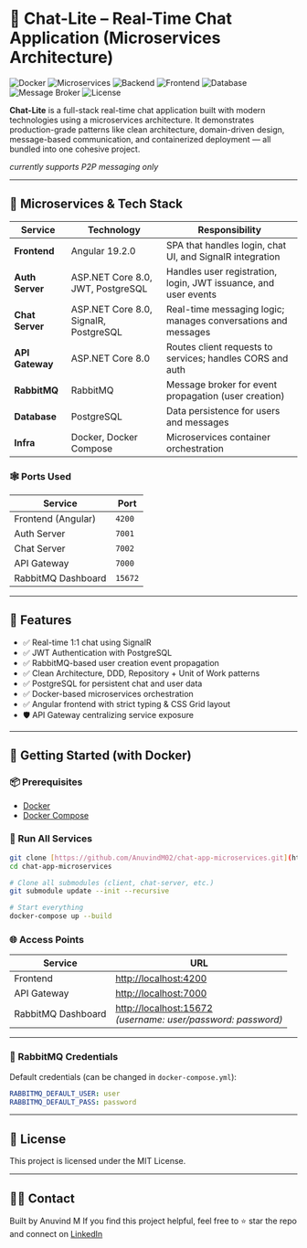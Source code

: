 # 💬 Chat-Lite – Real-Time Chat Application (Microservices Architecture)
![Docker](https://img.shields.io/badge/Dockerized-Yes-2496ED?style=for-the-badge&logo=docker&logoColor=white)
![Microservices](https://img.shields.io/badge/Architecture-Microservices-blueviolet?style=for-the-badge)
![Backend](https://img.shields.io/badge/Backend-ASP.NET%20Core%208.0-512BD4?style=for-the-badge&logo=dotnet&logoColor=white)
![Frontend](https://img.shields.io/badge/Frontend-Angular%2019.2.0-DD0031?style=for-the-badge&logo=angular&logoColor=white)
![Database](https://img.shields.io/badge/Database-PostgreSQL-336791?style=for-the-badge&logo=postgresql&logoColor=white)
![Message Broker](https://img.shields.io/badge/Messaging-RabbitMQ-FF6600?style=for-the-badge&logo=rabbitmq&logoColor=white)
![License](https://img.shields.io/badge/License-MIT-green?style=for-the-badge)

**Chat-Lite** is a full-stack real-time chat application built with modern technologies using a microservices architecture. It demonstrates production-grade patterns like clean architecture, domain-driven design, message-based communication, and containerized deployment — all bundled into one cohesive project.

_currently supports P2P messaging only_

---

## 🧩 Microservices & Tech Stack

| Service         | Technology                              | Responsibility                                                |
|-----------------|------------------------------------------|----------------------------------------------------------------|
| **Frontend**     | Angular 19.2.0                           | SPA that handles login, chat UI, and SignalR integration        |
| **Auth Server**  | ASP.NET Core 8.0, JWT, PostgreSQL       | Handles user registration, login, JWT issuance, and user events |
| **Chat Server**  | ASP.NET Core 8.0, SignalR, PostgreSQL   | Real-time messaging logic; manages conversations and messages   |
| **API Gateway**  | ASP.NET Core 8.0                        | Routes client requests to services; handles CORS and auth       |
| **RabbitMQ**     | RabbitMQ                                | Message broker for event propagation (user creation)            |
| **Database**     | PostgreSQL                              | Data persistence for users and messages                         |
| **Infra**        | Docker, Docker Compose                  | Microservices container orchestration                           |



### 🕸️ **Ports Used**

| Service         | Port  |
|------------------|--------|
| Frontend (Angular) | `4200` |
| Auth Server        | `7001` |
| Chat Server        | `7002` |
| API Gateway        | `7000` |
| RabbitMQ Dashboard | `15672` |

---

## 🚀 Features

- ✅ Real-time 1:1 chat using SignalR
- ✅ JWT Authentication with PostgreSQL
- ✅ RabbitMQ-based user creation event propagation
- ✅ Clean Architecture, DDD, Repository + Unit of Work patterns
- ✅ PostgreSQL for persistent chat and user data
- ✅ Docker-based microservices orchestration
- ✅ Angular frontend with strict typing & CSS Grid layout
- 🛡️ API Gateway centralizing service exposure

---

## 🧪 Getting Started (with Docker)

### 📦 Prerequisites
- [Docker](https://www.docker.com/)
- [Docker Compose](https://docs.docker.com/compose/)

### 🚀 Run All Services

```bash
git clone [https://github.com/AnuvindM02/chat-app-microservices.git](https://github.com/AnuvindM02/chat-app-microservices.git)
cd chat-app-microservices

# Clone all submodules (client, chat-server, etc.)
git submodule update --init --recursive

# Start everything
docker-compose up --build
```
### 🌐 Access Points

| Service             | URL                                                                 |
|---------------------|----------------------------------------------------------------------|
| Frontend            | [http://localhost:4200](http://localhost:4200)                      |
| API Gateway         | [http://localhost:7000](http://localhost:7000)                      |
| RabbitMQ Dashboard  | [http://localhost:15672](http://localhost:15672) <br>*(username: user/password: password)* |

---

### 🔐 RabbitMQ Credentials

Default credentials (can be changed in `docker-compose.yml`):

```yaml
RABBITMQ_DEFAULT_USER: user
RABBITMQ_DEFAULT_PASS: password
```
---
## 📝 License

This project is licensed under the MIT License.

---
## 🙋‍♂️ Contact

Built by Anuvind M
If you find this project helpful, feel free to ⭐ star the repo and connect on [LinkedIn](https://www.linkedin.com/in/anuvindm/)


